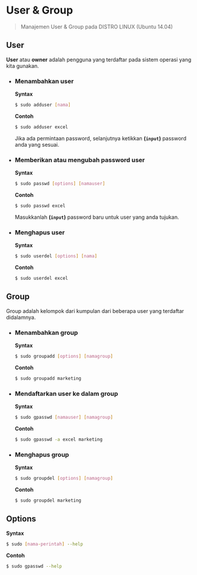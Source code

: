 # User & Group

> Manajemen User & Group pada DISTRO LINUX (Ubuntu 14.04)


## User

__User__ atau __owner__ adalah pengguna yang terdaftar pada sistem operasi yang kita gunakan.

- ### Menambahkan user

    __Syntax__
    ``` bash
    $ sudo adduser [nama]
    ```

    __Contoh__
    ``` bash
    $ sudo adduser excel
    ```

    Jika ada permintaan password, selanjutnya ketikkan __(`input`)__ password anda yang sesuai.

- ### Memberikan atau mengubah password user

    __Syntax__
    ``` bash
    $ sudo passwd [options] [namauser]
    ```

    __Contoh__
    ``` bash
    $ sudo passwd excel
    ```

    Masukkanlah __(`input`)__ password baru untuk user yang anda tujukan.

- ### Menghapus user

    __Syntax__
    ``` bash
    $ sudo userdel [options] [nama]
    ```

    __Contoh__
    ``` bash
    $ sudo userdel excel
    ```

## Group

Group adalah kelompok dari kumpulan dari beberapa user yang terdaftar didalamnya.

- ### Menambahkan group

    __Syntax__
    ``` bash
    $ sudo groupadd [options] [namagroup]
    ```

    __Contoh__
    ``` bash
    $ sudo groupadd marketing
    ```

- ### Mendaftarkan user ke dalam group

    __Syntax__
    ``` bash
    $ sudo gpasswd [namauser] [namagroup]
    ```

    __Contoh__
    ``` bash
    $ sudo gpasswd -a excel marketing
    ```

- ### Menghapus group

    __Syntax__
    ``` bash
    $ sudo groupdel [options] [namagroup]
    ```

    __Contoh__
    ``` bash
    $ sudo groupdel marketing
    ```


## Options

__Syntax__
``` bash
$ sudo [nama-perintah] --help
```

__Contoh__
``` bash
$ sudo gpasswd --help
```
